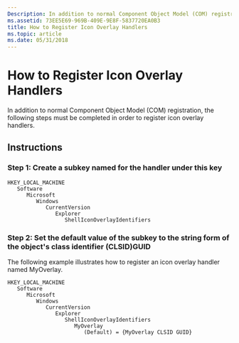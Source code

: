 ```yaml
---
Description: In addition to normal Component Object Model (COM) registration, the following steps must be completed in order to register icon overlay handlers.
ms.assetid: 73EE5E69-969B-409E-9E8F-5837720EA0B3
title: How to Register Icon Overlay Handlers
ms.topic: article
ms.date: 05/31/2018
---
```


# How to Register Icon Overlay Handlers

In addition to normal Component Object Model (COM) registration, the following steps must be completed in order to register icon overlay handlers.

## Instructions

### Step 1: Create a subkey named for the handler under this key

```
HKEY_LOCAL_MACHINE
   Software
      Microsoft
         Windows
            CurrentVersion
               Explorer
                  ShellIconOverlayIdentifiers
```

### Step 2: Set the default value of the subkey to the string form of the object's class identifier (CLSID)GUID

The following example illustrates how to register an icon overlay handler named MyOverlay.

```
HKEY_LOCAL_MACHINE
   Software
      Microsoft
         Windows
            CurrentVersion
               Explorer
                  ShellIconOverlayIdentifiers
                     MyOverlay
                        (Default) = {MyOverlay CLSID GUID}
```

 

 



